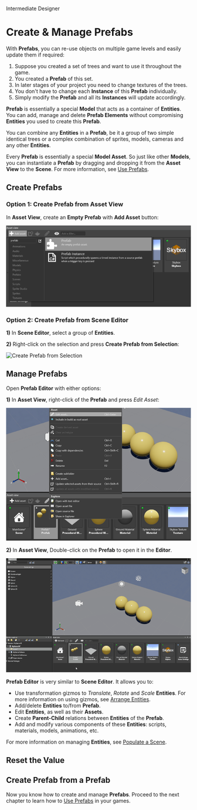 <span class="label label-doc-level">Intermediate</span>
<span class="label label-doc-audience">Designer</span>

# Create & Manage Prefabs

With **Prefabs**, you can re-use objects on multiple game levels and easily update them if required:

1. Suppose you created a set of trees and want to use it throughout the game.
2. You created a **Prefab** of this set.
3. In later stages of your project you need to change textures of the trees.
4. You don't have to change each **Instance** of this **Prefab** individually.
5. Simply modify the **Prefab** and all its **Instances** will update accordingly.

**Prefab** is essentially a special **Model** that acts as a container of **Entities**.
You can add, manage and delete **Prefab Elements** without compromising **Entities** you used to create this **Prefab**.

You can combine any **Entities** in a **Prefab**,
be it a group of two simple identical trees or a complex combination of sprites, models, cameras and any other **Entities**.

Every **Prefab** is essentially a special **Model Asset**. 
So just like other **Models**, you can instantiate a **Prefab** by dragging and dropping it from the **Asset View** to the **Scene**.
For more information, see [Use Prefabs](use-prefabs.md).

## Create Prefabs

### Option 1: Create Prefab from Asset View

In **Asset View**, create an **Empty Prefab** with **Add Asset** button:

![Create New Prefab](media/create-new-prefab.png)

### Option 2: Create Prefab from Scene Editor

**1)** In **Scene Editor**, select a group of **Entities**.

**2)** Right-click on the selection and press **Create Prefab from Selection**:

![Create Prefab from Selection](media/create-prefab-from-selection.png)

## Manage Prefabs
Open **Prefab Editor** with either options:

**1)** In **Asset View**, right-click of the **Prefab** and press _Edit Asset_:

![Edit Prefab](media/edit-prefab-with-edit-asset-button.png)

**2)** In **Asset View**, Double-click on the **Prefab** to open it in the **Editor**.

![Open Prefab Editor](media/open-prefab-editor.gif)

**Prefab Editor** is very similar to **Scene Editor**.
It allows you to:

* Use transformation gizmos to _Translate_, _Rotate_ and _Scale_ **Entities**.
For more information on using gizmos, see [Arrange Entities](../get-started/arrange-entities.md).
* Add/delete **Entities** to/from **Prefab**.
* Edit **Entities**, as well as their **Assets**.
* Create **Parent-Child** relations between **Entities** of the **Prefab**.
* Add and modify various components of these **Entities**: scripts, materials, models, animations, etc.

For more information on managing **Entities**, see [Populate a Scene](../get-started/populate-a-scene.md).

## Reset the Value

## Create Prefab from a Prefab

Now you know how to create and manage **Prefabs**.
Proceed to the next chapter to learn how to [Use Prefabs](use-prefabs.md) in your games.
